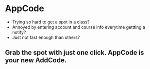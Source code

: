 # AppCode

- Trying so hard to get a spot in a class? 
- Annoyed by entering account and course info everytime gettting a notify?
- Just not fast enough than others?

## Grab the spot with just one click. AppCode is your new AddCode. 
